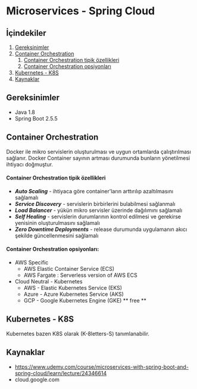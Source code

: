 # Microservices - Spring Cloud 

## İçindekiler
1. [Gereksinimler](#gereksinimler)
2. [Container Orchestration](#container-orchestration)
   1. [Container Orchestration tipik özellikleri](#container-orchestration-tipik-zellikleri)
   2. [Container Orchestration opsiyonları](#container-orchestration-opsiyonlar)
3. [Kubernetes - K8S](#kubernetes---k8s)
4. [Kaynaklar](#kaynaklar)

## Gereksinimler
* Java 1.8
* Spring Boot 2.5.5


## Container Orchestration
Docker ile mikro servislerin oluşturulması ve uygun ortamlarda çalıştırılması sağlanır. Docker Container sayının artması durumunda bunların yönetilmesi ihtiyacı doğmuştur.

#### Container Orchestration tipik özellikleri
- **_Auto Scaling_** - ihtiyaca göre container'ların arttırılıp azaltılmasını sağlamalı
- **_Service Discovery_** - servislerin birbirlerini bulabilmesi sağlanmalı
- **_Load Balancer_** - yükün mikro servisler üzerinde dağılımını sağlamalı
- **_Self Healing_** - servislerin durumlarının kontrol edilmesi ve gerekirse yenisinin oluşturulmasını sağlamalı
- **_Zero Downtime Deployments_** - release durumunda uygulamanın akıcı şekilde güncellenmesini sağlamalı

#### Container Orchestration opsiyonları:
- AWS Specific
  - AWS Elastic Container Service (ECS)
  - AWS Fargate : Serverless version of AWS ECS
- Cloud Neutral - Kubernetes
  - AWS - Elastic Kubernetes Service (EKS)
  - Azure - Azure Kubernetes Service (AKS)
  - GCP - Google Kubernetes Engine (GKE) ** free ** 

## Kubernetes - K8S
Kubernetes bazen K8S olarak (K-8letters-S) tanımlanabilir. 


## Kaynaklar
- https://www.udemy.com/course/microservices-with-spring-boot-and-spring-cloud/learn/lecture/24346614
- cloud.google.com

